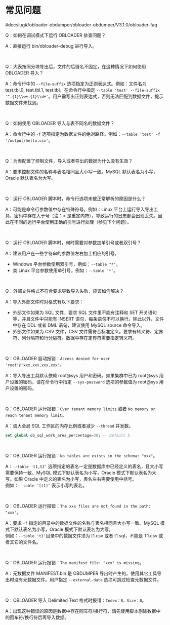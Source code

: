 常见问题 
=========================
#docslug#/obloader-obdumper/obloader-obdumper/V3.1.0/obloader-faq


Q：如何在调试模式下运行 OBLOADER 排查问题？

A：直接运行 bin/obloader-debug 进行导入。
 
 &nbsp;
 
Q：大表按照分块导出后，文件的后缀名不固定，在这种情况下如何使用 OBLOADER 导入？

A：命令行中的 `--file-suffix` 选项指定为正则表达式。例如：文件名为 test.tbl.0, test.tbl.1, test.tbl，在命令行中指定 `--table 'test' --file-suffix '^.{1}\\w+.{1}\\d+'`。用户需写出正则表达式，否则无法匹配到数据文件，提示数据文件未找到。
 
 &nbsp;
 
Q：如何使用 OBLOADER 导入与表不同名的数据文件？

A：命令行中的 `-f` 选项指定为数据文件的绝对路径。例如：`--table 'test' -f '/output/hello.csv'`。
 
 &nbsp;
 
Q：为表配置了控制文件，导入或者导出的数据为什么没有生效？

A：要求控制文件的名称与表名相同且大小写一致。MySQL 默认表名为小写，Oracle 默认表名为大写。
 
 &nbsp;
 
Q：运行 OBLOADER 脚本时，命令行选项未被正常解析的原因是什么？

A：可能是命令行参数值中存在特殊符号。例如：Linux 平台上运行导入导出工具，密码中存在大于号（注：\> 是重定向符），导致运行的日志都会出现丢失。因此在不同的运行平台使用正确的引号进行处理（参见下个问题）。
 
 &nbsp;
 
Q：运行 OBLOADER 脚本时，何时需要对参数加单引号或者双引号？

A：建议用户在一些字符串的参数值左右加上相应的引号。
* Windows 平台参数使用双引号，例如：`--table "*"`。
* 类 Linux 平台参数使用单引号，例如：`--table '*'`。
 
 &nbsp;
 
Q：外部文件格式不符合要求导致导入失败，应该如何解决？

A：导入外部文件时对格式有以下要求：
* 外部文件如果为 SQL 文件，要求 SQL 文件里不能有注释和 SET 开关语句等，并且文件中只能有 INSERT 语句，每条语句不可以换行。除此以外，文件中存在 DDL 或者 DML 语句，建议使用 MySQL source 命令导入。
* 外部文件如果为 CSV 文件，CSV 文件需符合标准定义。要求有转义符、定界符、列分隔符和行分隔符。数据中存在定界符需要指定转义符。
 
 &nbsp;
 
Q：OBLOADER 启动报错：`Access denied for user 'root'@'xxx.xxx.xxx.xxx'`。

A：导入导出工具默认依赖 root@sys 用户和密码。如果集群中已为 root@sys 用户设置的密码，请在命令行中指定 `--sys-password` 选项的参数值为 root@sys 用户设置的密码。
 
 &nbsp;
 
Q：OBLOADER 运行报错：`Over tenant memory limits` 或者 `No memory or reach tenant memory limit`。

A：调大全局 SQL 工作区的内存比例或者减少 `--thread` 并发数。

```sql
set global ob_sql_work_area_percentage=30; -- Default 5
```
 
 &nbsp;
 
Q：OBLOADER 运行报错：`No tables are exists in the schema: "xxx"`。

A：`--table 't1,t2'` 选项指定的表名一定是数据库中已经定义的表名，且大小写需要保持一致。MySQL 模式下默认表名为小写，Oracle 模式下默认表名为大写。如果 Oracle 中定义的表名为小写，表名左右需要使用中括号。 <br> 例如：`--table '[t1]'` 表示小写的表名。
 
 &nbsp;
 
Q：OBLOADER 运行报错：`The xxx files are not found in the path: "xxx"`。

A：要求 `-f` 指定的目录中的数据文件的名称与表名相同且大小写一致。MySQL 模式下默认表名为小写，Oracle 模式下默认表名为大写。 <br> 例如：`--table 't1'`目录中的数据文件须为 t1.csv 或者 t1.sql，不能是 T1.csv 或者其它的文件名。
 
 &nbsp;
 
Q：OBLOADER 运行报错：`The manifest file: "xxx" is missing`。

A：元数据文件 MANIFEST.bin 是 OBDUMPER 导出时产生的。使用其它工具导出时没有元数据文件。用户指定 `--external-data` 选项可跳过检查元数据文件。
 
 &nbsp;
 
Q：OBLOADER 导入 Delimited Text 格式时报错：`Index：0，Size：0`。

A：出现这种错误的原因是数据中存在回车符/换行符，请先使用脚本删除数据中的回车符/换行符后再导入数据。